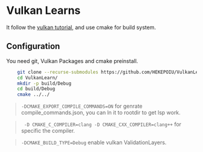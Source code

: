 # Vulkan Learns

It follow the [vulkan tutorial](https://vulkan-tutorial.com/), and use cmake for build system.

## Configuration

You need git, Vulkan Packages and cmake preinstall.
```sh
    git clone --recurse-submodules https://github.com/HEKEPOIU/VulkanLearn.git
    cd VulkanLearn/
    mkdir -p build/Debug
    cd build/Debug
    cmake ../../   
```
> ```-DCMAKE_EXPORT_COMPILE_COMMANDS=ON``` for genrate compile_commands.json, you can ln it to rootdir to get lsp work.

> ``` -D CMAKE_C_COMPILER=clang -D CMAKE_CXX_COMPILER=clang++``` for specific the compiler.

> ```-DCMAKE_BUILD_TYPE=Debug``` enable vulkan ValidationLayers.
